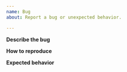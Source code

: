 ```yaml
---
name: Bug
about: Report a bug or unexpected behavior.

---
```


<!--
Thank you for filing a bug! Please feel free to answer as much or as little of this template as you can.

Please check pipx's Troubleshooting page to see if any of those solutions help solve your issue:
https://pypa.github.io/pipx/troubleshooting/
-->

**Describe the bug**
<!-- Please be as detailed as possible! -->

**How to reproduce**
<!-- If possible, include output of `pipx --verbose ...` -->

**Expected behavior**
<!-- What should have happened? -->
